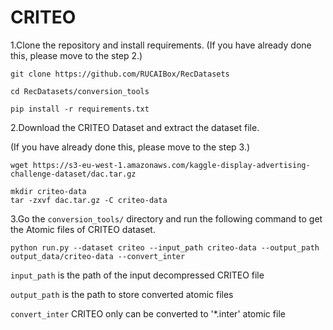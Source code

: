 # CRITEO

1.Clone the repository and install requirements. 
(If you have already done this, please move to the step 2.)

```
git clone https://github.com/RUCAIBox/RecDatasets

cd RecDatasets/conversion_tools

pip install -r requirements.txt
```

2.Download the CRITEO Dataset and extract the dataset file.

(If you have already done this, please move to the step 3.)

```
wget https://s3-eu-west-1.amazonaws.com/kaggle-display-advertising-challenge-dataset/dac.tar.gz

mkdir criteo-data
tar -zxvf dac.tar.gz -C criteo-data
```

3.Go the ``conversion_tools/`` directory 
and run the following command to get the Atomic files of CRITEO dataset.

```
python run.py --dataset criteo --input_path criteo-data --output_path output_data/criteo-data --convert_inter
```

`input_path` is the path of the input decompressed CRITEO file

`output_path` is the path to store converted atomic files

`convert_inter` CRITEO only can be converted to '*.inter' atomic file